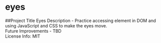 # eyes
##Project Title
Eyes
Description - Practice accessing element in DOM and using JavaScript and CSS to make the eyes move. <br/>
Future Improvements - TBD <br/>
License Info: MIT <br/>
